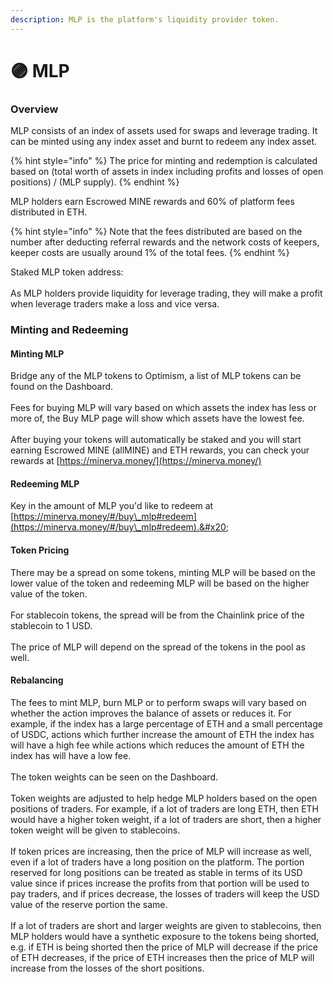 ```yaml
---
description: MLP is the platform's liquidity provider token.
---
```


# 🟣 MLP

### Overview

MLP consists of an index of assets used for swaps and leverage trading. It can be minted using any index asset and burnt to redeem any index asset.&#x20;

{% hint style="info" %}
The price for minting and redemption is calculated based on (total worth of assets in index including profits and losses of open positions) / (MLP supply).
{% endhint %}

MLP holders earn Escrowed MINE rewards and 60% of platform fees distributed in ETH.&#x20;

{% hint style="info" %}
Note that the fees distributed are based on the number after deducting referral rewards and the network costs of keepers, keeper costs are usually around 1% of the total fees.
{% endhint %}

Staked MLP token address: \
\
As MLP holders provide liquidity for leverage trading, they will make a profit when leverage traders make a loss and vice versa.

### Minting and Redeeming

#### Minting MLP

Bridge any of the MLP tokens to Optimism, a list of MLP tokens can be found on the Dashboard.\
\
Fees for buying MLP will vary based on which assets the index has less or more of, the Buy MLP page will show which assets have the lowest fee.\
\
After buying your tokens will automatically be staked and you will start earning Escrowed MINE (allMINE) and ETH rewards, you can check your rewards at [https://minerva.money/](https://minerva.money/)

#### Redeeming MLP

Key in the amount of MLP you'd like to redeem at [https://minerva.money/#/buy\_mlp#redeem](https://minerva.money/#/buy\_mlp#redeem).&#x20;

#### Token Pricing

There may be a spread on some tokens, minting MLP will be based on the lower value of the token and redeeming MLP will be based on the higher value of the token.\
\
For stablecoin tokens, the spread will be from the Chainlink price of the stablecoin to 1 USD.\
\
The price of MLP will depend on the spread of the tokens in the pool as well.

#### Rebalancing

The fees to mint MLP, burn MLP or to perform swaps will vary based on whether the action improves the balance of assets or reduces it. For example, if the index has a large percentage of ETH and a small percentage of USDC, actions which further increase the amount of ETH the index has will have a high fee while actions which reduces the amount of ETH the index has will have a low fee.\
\
The token weights can be seen on the Dashboard.\
\
Token weights are adjusted to help hedge MLP holders based on the open positions of traders. For example, if a lot of traders are long ETH, then ETH would have a higher token weight, if a lot of traders are short, then a higher token weight will be given to stablecoins.\
\
If token prices are increasing, then the price of MLP will increase as well, even if a lot of traders have a long position on the platform. The portion reserved for long positions can be treated as stable in terms of its USD value since if prices increase the profits from that portion will be used to pay traders, and if prices decrease, the losses of traders will keep the USD value of the reserve portion the same.\
\
If a lot of traders are short and larger weights are given to stablecoins, then MLP holders would have a synthetic exposure to the tokens being shorted, e.g. if ETH is being shorted then the price of MLP will decrease if the price of ETH decreases, if the price of ETH increases then the price of MLP will increase from the losses of the short positions.

###
